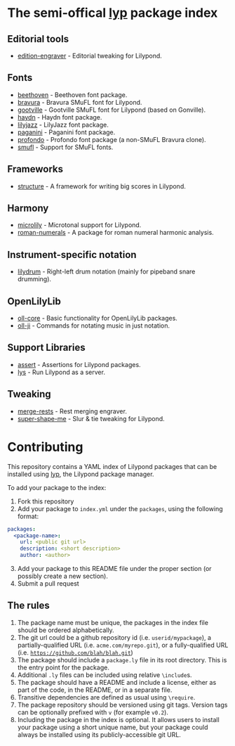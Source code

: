 # The semi-offical [lyp](https://github.com/noteflakes/lyp#readme) package index

## Editorial tools

* [edition-engraver](https://github.com/lyp-packages/edition-engraver) - Editorial tweaking for Lilypond.

## Fonts

* [beethoven](https://github.com/lyp-packages/beethoven) - Beethoven font package.
* [bravura](https://github.com/lyp-packages/bravura) - Bravura SMuFL font for Lilypond.
* [gootville](https://github.com/lyp-packages/gootville) - Gootville SMuFL font for Lilypond (based on Gonville).
* [haydn](https://github.com/lyp-packages/haydn) - Haydn font package.
* [lilyjazz](https://github.com/lyp-packages/lilyjazz) - LilyJazz font package.
* [paganini](https://github.com/lyp-packages/paganini) - Paganini font package.
* [profondo](https://github.com/lyp-packages/profondo) - Profondo font package (a non-SMuFL Bravura clone).
* [smufl](https://github.com/lyp-packages/smufl) - Support for SMuFL fonts.

## Frameworks

* [structure](https://github.com/noteflakes/lyp-structure) - A framework for writing big scores in Lilypond.

## Harmony

* [microlily](https://github.com/lyp-packages/microlily) - Microtonal support for Lilypond.
* [roman-numerals](https://github.com/lyp-packages/roman-numerals) - A package for roman numeral harmonic analysis.

## Instrument-specific notation

* [lilydrum](https://github.com/lyp-packages/lilydrum) - Right-left drum notation (mainly for pipeband snare drumming).

## OpenLilyLib

* [oll-core](https://github.com/lyp-packages/oll-core) - Basic functionality for OpenLilyLib packages.
* [oll-ji](https://github.com/lyp-packages/oll-ji) - Commands for notating music in just notation.

## Support Libraries

* [assert](https://github.com/lyp-packages/assert) - Assertions for Lilypond packages.
* [lys](https://github.com/lyp-packages/lys) - Run Lilypond as a server.

## Tweaking

* [merge-rests](https://github.com/lyp-packages/merge-rests) - Rest merging engraver.
* [super-shape-me](https://github.com/lyp-packages/super-shape-me) - Slur & tie tweaking for Lilypond.

# Contributing

This repository contains a YAML index of Lilypond packages that can be installed using [lyp](https://github.com/noteflakes/lyp), the Lilypond package manager.

To add your package to the index:

1. Fork this repository
2. Add your package to <code>index.yml</code> under the <code>packages</code>, using the following format:

```yaml
packages:
  <package-name>:
    url: <public git url>
    description: <short description>
    author: <author>
```

3. Add your package to this README file under the proper section (or possibly create a new section).
4. Submit a pull request

## The rules

1. The package name must be unique, the packages in the index file should be ordered alphabetically.
2. The git url could be a github repository id (i.e. <code>userid/mypackage</code>), a partially-qualified URL (i.e. <code>acme.com/myrepo.git</code>), or a fully-qualified URL (i.e. <code>https://github.com/blah/blah.git</code>)
2. The package should include a <code>package.ly</code> file in its root directory. This is the entry point for the package.
3. Additional <code>.ly</code> files can be included using relative <code>\include</code>s.
4. The package should have a README and include a license, either as part of the code, in the README, or in a separate file.
5. Transitive dependencies are defined as usual using <code>\require</code>.
6. The package repository should be versioned using git tags. Version tags can be optionally prefixed with <code>v</code> (for example <code>v0.2</code>).
7. Including the package in the index is optional. It allows users to install your package using a short unique name, but your package could always be installed using its publicly-accessible git URL.
